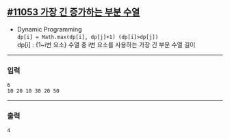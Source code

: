 [#11053 가장 긴 증가하는 부분 수열](https://www.acmicpc.net/problem/11053)
---

- Dynamic Programming \
    `dp[i] = Math.max(dp[i], dp[j]+1) (dp[i]>dp[j])`\
    dp[i] : {1~i번 요소} 수열 중 i번 요소를 사용하는 가장 긴 부분 수열 길이

---
### 입력
```
6
10 20 10 30 20 50
```

---
### 출력
```
4
```